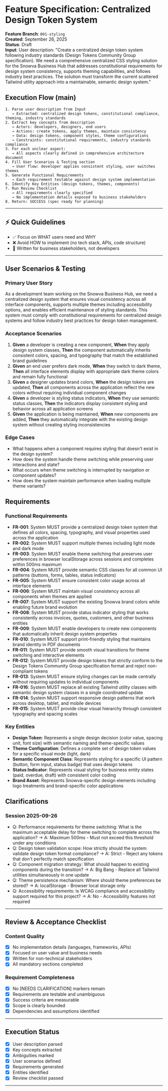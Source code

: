 # Feature Specification: Centralized Design Token System

**Feature Branch**: `001-styling`  
**Created**: September 26, 2025  
**Status**: Draft  
**Input**: User description: "Create a centralized design token system following industry standards (Design Tokens Community Group specification). We need a comprehensive centralized CSS styling solution for the Snowva Business Hub that addresses constitutional requirements for design system consistency, supports theming capabilities, and follows industry best practices. The solution must transform the current scattered Tailwind utility approach into a maintainable, semantic design system."

## Execution Flow (main)
```
1. Parse user description from Input
   → Extracted: centralized design tokens, constitutional compliance, theming, industry standards
2. Extract key concepts from description
   → Actors: developers, designers, end users
   → Actions: create tokens, apply themes, maintain consistency
   → Data: design tokens, component styles, theme configurations
   → Constraints: constitutional requirements, industry standards compliance
3. For each unclear aspect:
   → All aspects clearly defined in comprehensive architecture document
4. Fill User Scenarios & Testing section
   → User flow: developer applies consistent styling, user switches themes
5. Generate Functional Requirements
   → Each requirement testable against design system implementation
6. Identify Key Entities (design tokens, themes, components)
7. Run Review Checklist
   → All requirements clearly specified
   → No implementation details exposed to business stakeholders
8. Return: SUCCESS (spec ready for planning)
```

---

## ⚡ Quick Guidelines
- ✅ Focus on WHAT users need and WHY
- ❌ Avoid HOW to implement (no tech stack, APIs, code structure)
- 👥 Written for business stakeholders, not developers

---

## User Scenarios & Testing

### Primary User Story
As a development team working on the Snowva Business Hub, we need a centralized design system that ensures visual consistency across all interface components, supports multiple themes including accessibility options, and enables efficient maintenance of styling standards. This system must comply with constitutional requirements for centralized design systems and follow industry best practices for design token management.

### Acceptance Scenarios
1. **Given** a developer is creating a new component, **When** they apply design system classes, **Then** the component automatically inherits consistent colors, spacing, and typography that match the established brand guidelines
2. **Given** an end user prefers dark mode, **When** they switch to dark theme, **Then** all interface elements display with appropriate dark theme colors and remain fully functional
3. **Given** a designer updates brand colors, **When** the design tokens are updated, **Then** all components across the application reflect the new colors without requiring individual component changes
4. **Given** a developer is styling status indicators, **When** they use semantic status classes, **Then** the indicators display consistent styling and behavior across all application screens
5. **Given** the application is being maintained, **When** new components are added, **Then** they automatically integrate with the existing design system without creating styling inconsistencies

### Edge Cases
- What happens when a component requires styling that doesn't exist in the design system?
- How does the system handle theme switching while preserving user interactions and state?
- What occurs when theme switching is interrupted by navigation or component updates?
- How does the system maintain performance when loading multiple theme variants?

## Requirements

### Functional Requirements
- **FR-001**: System MUST provide a centralized design token system that defines all colors, spacing, typography, and visual properties used across the application
- **FR-002**: System MUST support multiple themes including light mode and dark mode
- **FR-003**: System MUST enable theme switching that preserves user preferences in browser localStorage across sessions and completes within 500ms maximum
- **FR-004**: System MUST provide semantic CSS classes for all common UI patterns (buttons, forms, tables, status indicators)
- **FR-005**: System MUST ensure consistent color usage across all interface elements
- **FR-006**: System MUST maintain visual consistency across all components when themes are applied
- **FR-007**: System MUST support the existing Snowva brand colors while enabling future brand evolution
- **FR-008**: System MUST provide status indicator styling that works consistently across invoices, quotes, customers, and other business entities
- **FR-009**: System MUST enable developers to create new components that automatically inherit design system properties
- **FR-010**: System MUST support print-friendly styling that maintains brand identity in PDF documents
- **FR-011**: System MUST provide smooth visual transitions for theme switching and interactive elements
- **FR-012**: System MUST provide design tokens that strictly conform to the Design Tokens Community Group specification format and reject non-compliant tokens
- **FR-013**: System MUST ensure styling changes can be made centrally without requiring updates to individual components
- **FR-016**: System MUST replace all existing Tailwind utility classes with semantic design system classes in a single coordinated update
- **FR-014**: System MUST support responsive design patterns that work across desktop, tablet, and mobile devices
- **FR-015**: System MUST provide clear visual hierarchy through consistent typography and spacing scales

### Key Entities
- **Design Token**: Represents a single design decision (color value, spacing unit, font size) with semantic naming and theme-specific values
- **Theme Configuration**: Defines a complete set of design token values for a specific visual mode (light, dark)
- **Semantic Component Class**: Represents styling for a specific UI pattern (button, form input, status badge) that uses design tokens
- **Status Indicator**: Represents visual styling for business entity states (paid, overdue, draft) with consistent color coding
- **Brand Asset**: Represents Snowva-specific design elements including logo treatments and brand-specific color applications

## Clarifications

### Session 2025-09-26
- Q: Performance requirements for theme switching: What is the maximum acceptable delay for theme switching to complete across the application? → A: Maximum 500ms - Must not exceed this threshold under any conditions
- Q: Design token validation scope: How strictly should the system validate design token format compliance? → A: Strict - Reject any tokens that don't perfectly match specification
- Q: Component migration strategy: What should happen to existing components during the transition? → A: Big Bang - Replace all Tailwind utilities simultaneously in one update
- Q: Theme persistence mechanism: Where should theme preferences be stored? → A: localStorage - Browser local storage only
- Q: Accessibility requirements: Is WCAG compliance and accessibility support required for this project? → A: No - Accessibility features not required

---

## Review & Acceptance Checklist

### Content Quality
- [x] No implementation details (languages, frameworks, APIs)
- [x] Focused on user value and business needs
- [x] Written for non-technical stakeholders
- [x] All mandatory sections completed

### Requirement Completeness
- [x] No [NEEDS CLARIFICATION] markers remain
- [x] Requirements are testable and unambiguous  
- [x] Success criteria are measurable
- [x] Scope is clearly bounded
- [x] Dependencies and assumptions identified

---

## Execution Status

- [x] User description parsed
- [x] Key concepts extracted
- [x] Ambiguities marked
- [x] User scenarios defined
- [x] Requirements generated
- [x] Entities identified
- [x] Review checklist passed

---
